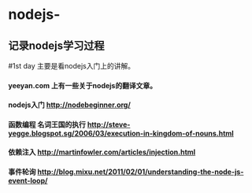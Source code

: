 # nodejs-
## 记录nodejs学习过程
#1st day
主要是看nodejs入门上的讲解。
#### yeeyan.com 上有一些关于nodejs的翻译文章。
#### nodejs入门 http://nodebeginner.org/
#### 函数编程 名词王国的执行  http://steve-yegge.blogspot.sg/2006/03/execution-in-kingdom-of-nouns.html
#### 依赖注入 http://martinfowler.com/articles/injection.html
#### 事件轮询 http://blog.mixu.net/2011/02/01/understanding-the-node-js-event-loop/

